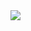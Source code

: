 <object data="https://img.shields.io/snyk/vulnerabilities/github/mythemeway/dark-particle?label=" type="image/png">
	<img src="https://img.shields.io/badge/-pending-lightgrey.svg" />
</object>

